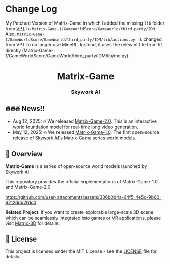 # Change Log
My Patched Version of Matrix-Game in which I added the missing `lib` folder from [VPT](https://github.com/openai/Video-Pre-Training/tree/main/lib) to `Matrix-Game-1/GameWorldScore/GameWorld/third_party/IDM`.
Also, `Matrix-Game-1/GameWorldScore/GameWorld/third_party/IDM/lib/actions.py ` is changed from VPT to no longer use MineRL. Instead, it uses the relevant file from RL directly (Matrix-Game-1/GameWorldScore/GameWorld/third_party/IDM/lib/mc.py).


<p align="center">
<h1 align="center">Matrix-Game</h1>
<h3 align="center">Skywork AI</h3>
</p>

## 🔥🔥🔥 News!!
* Aug 12, 2025: 🔥 We released [Matrix-Game-2.0](https://github.com/SkyworkAI/Matrix-Game/tree/main/Matrix-Game-2). This is an interactive world foundation model for real-time long video generation.
* May 12, 2025: 🔥 We released [Matrix-Game-1.0](https://github.com/SkyworkAI/Matrix-Game/tree/main/Matrix-Game-1). The first open-source release of Skywork AI's Matrix-Game series world models.


## 📝 Overview

**Matrix-Game** is a series of open-source world models launched by Skywork AI.

This repository provides the official implementations of Matrix-Game-1.0 and Matrix-Game-2.0.

https://github.com/user-attachments/assets/336b0d4a-64f5-4e5c-9b60-6212ddb261c0

**Related Project**:  If you want to create explorable large-scale 3D scene which can be seamlessly integrated into games or VR applications, please visit [Matrix-3D](https://github.com/SkyworkAI/Matrix-3D) for details.

## 📄 License

This project is licensed under the MIT License - see the [LICENSE](LICENSE) file for details.
